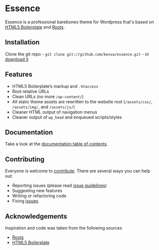 # Essence

Essence is a professional barebones theme for Wordpress that's based on
[HTML5 Boilerplate](http://www.html5boilerplate.com/) and [Roots](http://www.rootstheme.com/).

## Installation

Clone the git repo - `git clone git://github.com/kevva/essence.git` - or [download it](https://github.com/kevva/essence/zipball/master)

## Features

* HTML5 Boilerplate’s markup and `.htaccess`
* Root relative URLs
* Clean URLs (no more `/wp-content/`)
* All static theme assets are rewritten to the website root (`/assets/css/`, `/assets/img/`, and `/assets/js/`)
* Cleaner HTML output of navigation menus
* Cleaner output of `wp_head` and enqueued scripts/styles

## Documentation

Take a look at the
[documentation table of contents](https://github.com/kevva/essence/blob/master/doc/TOC.md).

## Contributing

Everyone is welcome to [contribute](https://github.com/kevva/essence/blob/master/CONTRIBUTING.md). There are several ways you can help out:

* Reporting issues (please read [issue guidelines](https://github.com/necolas/issue-guidelines))
* Suggesting new features
* Writing or refactoring code
* Fixing [issues](https://github.com/kevva/essence/issues)

## Acknowledgements

Inspiration and code was taken from the following sources

* [Roots](https://github.com/retlehs/roots)
* [HTML5 Boilerplate](https://github.com/h5bp/html5boilerplate)
